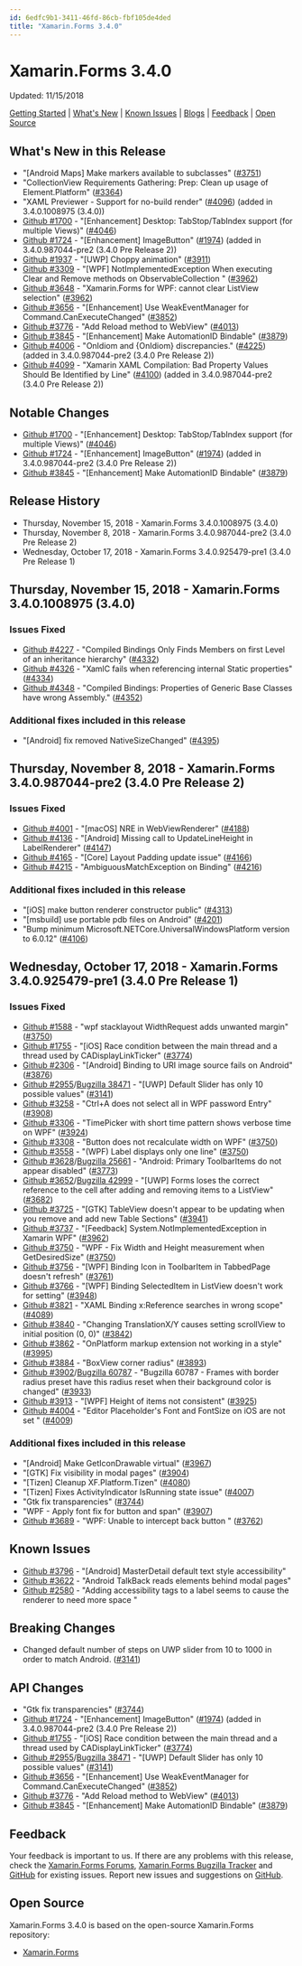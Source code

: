 ```yaml
---
id: 6edfc9b1-3411-46fd-86cb-fbf105de4ded
title: "Xamarin.Forms 3.4.0"
---
```


# Xamarin.Forms 3.4.0

Updated: 11/15/2018

[Getting Started](https://docs.microsoft.com/xamarin/xamarin-forms/get-started/installation/) | [What's New](#whats-new-in-this-release) | [Known Issues](#known-issues) | [Blogs](https://blog.xamarin.com/tag/xamarin-forms/) | [Feedback](#feedback) | [Open Source](#open-source)

## What's New in this Release
<a name="whats-new-in-this-release"></a>

* "[Android Maps] Make markers available to subclasses" ([#3751](https://github.com/xamarin/Xamarin.Forms/pull/3751))
* "CollectionView Requirements Gathering: Prep: Clean up usage of Element.Platform" ([#3364](https://github.com/xamarin/Xamarin.Forms/pull/3364))
* "XAML Previewer - Support for no-build render" ([#4096](https://github.com/xamarin/Xamarin.Forms/pull/4096)) (added in 3.4.0.1008975 (3.4.0))
* [Github #1700](https://github.com/xamarin/Xamarin.Forms/issues/1700) - "[Enhancement] Desktop: TabStop/TabIndex support (for multiple Views)" ([#4046](https://github.com/xamarin/Xamarin.Forms/pull/4046))
* [Github #1724](https://github.com/xamarin/Xamarin.Forms/issues/1724) - "[Enhancement] ImageButton" ([#1974](https://github.com/xamarin/Xamarin.Forms/pull/1974)) (added in 3.4.0.987044-pre2 (3.4.0 Pre Release 2))
* [Github #1937](https://github.com/xamarin/Xamarin.Forms/issues/1937) - "[UWP] Choppy animation" ([#3911](https://github.com/xamarin/Xamarin.Forms/pull/3911))
* [Github #3309](https://github.com/xamarin/Xamarin.Forms/issues/3309) - "[WPF] NotImplementedException When executing Clear and Remove methods on ObservableCollection " ([#3962](https://github.com/xamarin/Xamarin.Forms/pull/3962))
* [Github #3648](https://github.com/xamarin/Xamarin.Forms/issues/3648) - "Xamarin.Forms for WPF: cannot clear ListView selection" ([#3962](https://github.com/xamarin/Xamarin.Forms/pull/3962))
* [Github #3656](https://github.com/xamarin/Xamarin.Forms/issues/3656) - "[Enhancement] Use WeakEventManager for Command.CanExecuteChanged" ([#3852](https://github.com/xamarin/Xamarin.Forms/pull/3852))
* [Github #3776](https://github.com/xamarin/Xamarin.Forms/issues/3776) - "Add Reload method to WebView" ([#4013](https://github.com/xamarin/Xamarin.Forms/pull/4013))
* [Github #3845](https://github.com/xamarin/Xamarin.Forms/issues/3845) - "[Enhancement] Make AutomationID Bindable" ([#3879](https://github.com/xamarin/Xamarin.Forms/pull/3879))
* [Github #4006](https://github.com/xamarin/Xamarin.Forms/issues/4006) - "OnIdiom<T> and {OnIdiom} discrepancies." ([#4225](https://github.com/xamarin/Xamarin.Forms/pull/4225)) (added in 3.4.0.987044-pre2 (3.4.0 Pre Release 2))
* [Github #4099](https://github.com/xamarin/Xamarin.Forms/issues/4099) - "Xamarin XAML Compilation: Bad Property Values Should Be Identified by Line" ([#4100](https://github.com/xamarin/Xamarin.Forms/pull/4100)) (added in 3.4.0.987044-pre2 (3.4.0 Pre Release 2))

## Notable Changes
<a name="notable-changes"></a>

* [Github #1700](https://github.com/xamarin/Xamarin.Forms/issues/1700) - "[Enhancement] Desktop: TabStop/TabIndex support (for multiple Views)" ([#4046](https://github.com/xamarin/Xamarin.Forms/pull/4046))
* [Github #1724](https://github.com/xamarin/Xamarin.Forms/issues/1724) - "[Enhancement] ImageButton" ([#1974](https://github.com/xamarin/Xamarin.Forms/pull/1974)) (added in 3.4.0.987044-pre2 (3.4.0 Pre Release 2))
* [Github #3845](https://github.com/xamarin/Xamarin.Forms/issues/3845) - "[Enhancement] Make AutomationID Bindable" ([#3879](https://github.com/xamarin/Xamarin.Forms/pull/3879))

## Release History

* Thursday, November 15, 2018 - Xamarin.Forms 3.4.0.1008975 (3.4.0)
* Thursday, November 8, 2018 - Xamarin.Forms 3.4.0.987044-pre2 (3.4.0 Pre Release 2)
* Wednesday, October 17, 2018 - Xamarin.Forms 3.4.0.925479-pre1 (3.4.0 Pre Release 1)


## Thursday, November 15, 2018 - Xamarin.Forms 3.4.0.1008975 (3.4.0)

### Issues Fixed

* [Github #4227](https://github.com/xamarin/Xamarin.Forms/issues/4227) - "Compiled Bindings Only Finds Members on first Level of an inheritance hierarchy" ([#4332](https://github.com/xamarin/Xamarin.Forms/pull/4332))
* [Github #4326](https://github.com/xamarin/Xamarin.Forms/issues/4326) - "XamlC fails when referencing internal Static properties" ([#4334](https://github.com/xamarin/Xamarin.Forms/pull/4334))
* [Github #4348](https://github.com/xamarin/Xamarin.Forms/issues/4348) - "Compiled Bindings: Properties of Generic Base Classes have wrong Assembly." ([#4352](https://github.com/xamarin/Xamarin.Forms/pull/4352))

### Additional fixes included in this release

* "[Android] fix removed NativeSizeChanged" ([#4395](https://github.com/xamarin/Xamarin.Forms/pull/4395))


## Thursday, November 8, 2018 - Xamarin.Forms 3.4.0.987044-pre2 (3.4.0 Pre Release 2)

### Issues Fixed

* [Github #4001](https://github.com/xamarin/Xamarin.Forms/issues/4001) - "[macOS] NRE in WebViewRenderer" ([#4188](https://github.com/xamarin/Xamarin.Forms/pull/4188))
* [Github #4136](https://github.com/xamarin/Xamarin.Forms/issues/4136) - "[Android] Missing call to UpdateLineHeight in LabelRenderer" ([#4147](https://github.com/xamarin/Xamarin.Forms/pull/4147))
* [Github #4165](https://github.com/xamarin/Xamarin.Forms/issues/4165) - "[Core] Layout Padding update issue" ([#4166](https://github.com/xamarin/Xamarin.Forms/pull/4166))
* [Github #4215](https://github.com/xamarin/Xamarin.Forms/issues/4215) - "AmbiguousMatchException on Binding" ([#4216](https://github.com/xamarin/Xamarin.Forms/pull/4216))

### Additional fixes included in this release

* "[iOS] make button renderer constructor public" ([#4313](https://github.com/xamarin/Xamarin.Forms/pull/4313))
* "[msbuild] use portable pdb files on Android" ([#4201](https://github.com/xamarin/Xamarin.Forms/pull/4201))
* "Bump minimum Microsoft.NETCore.UniversalWindowsPlatform version to 6.0.12" ([#4106](https://github.com/xamarin/Xamarin.Forms/pull/4106))


## Wednesday, October 17, 2018 - Xamarin.Forms 3.4.0.925479-pre1 (3.4.0 Pre Release 1)

### Issues Fixed

* [Github #1588](https://github.com/xamarin/Xamarin.Forms/issues/1588) - "wpf stacklayout  WidthRequest adds unwanted margin" ([#3750](https://github.com/xamarin/Xamarin.Forms/pull/3750))
* [Github #1755](https://github.com/xamarin/Xamarin.Forms/issues/1755) - "[iOS] Race condition between the main thread and a thread used by CADisplayLinkTicker" ([#3774](https://github.com/xamarin/Xamarin.Forms/pull/3774))
* [Github #2306](https://github.com/xamarin/Xamarin.Forms/issues/2306) - "[Android] Binding to URI image source fails on Android" ([#3876](https://github.com/xamarin/Xamarin.Forms/pull/3876))
* [Github #2955](https://github.com/xamarin/Xamarin.Forms/issues/2955)/[Bugzilla 38471](https://bugzilla.xamarin.com/show_bug.cgi?id=38471) - "[UWP] Default Slider has only 10 possible values" ([#3141](https://github.com/xamarin/Xamarin.Forms/pull/3141))
* [Github #3258](https://github.com/xamarin/Xamarin.Forms/issues/3258) - "Ctrl+A does not select all in WPF password Entry" ([#3908](https://github.com/xamarin/Xamarin.Forms/pull/3908))
* [Github #3306](https://github.com/xamarin/Xamarin.Forms/issues/3306) - "TimePicker with short time pattern shows verbose time on WPF" ([#3924](https://github.com/xamarin/Xamarin.Forms/pull/3924))
* [Github #3308](https://github.com/xamarin/Xamarin.Forms/issues/3308) - "Button does not recalculate width on WPF" ([#3750](https://github.com/xamarin/Xamarin.Forms/pull/3750))
* [Github #3558](https://github.com/xamarin/Xamarin.Forms/issues/3558) - "(WPF) Label displays only one line" ([#3750](https://github.com/xamarin/Xamarin.Forms/pull/3750))
* [Github #3628](https://github.com/xamarin/Xamarin.Forms/issues/3628)/[Bugzilla 25661](https://bugzilla.xamarin.com/show_bug.cgi?id=25661) - "Android: Primary ToolbarItems do not appear disabled" ([#3773](https://github.com/xamarin/Xamarin.Forms/pull/3773))
* [Github #3652](https://github.com/xamarin/Xamarin.Forms/issues/3652)/[Bugzilla 42999](https://bugzilla.xamarin.com/show_bug.cgi?id=42999) - "[UWP] Forms loses the correct reference to the cell after adding and removing items to a ListView" ([#3682](https://github.com/xamarin/Xamarin.Forms/pull/3682))
* [Github #3725](https://github.com/xamarin/Xamarin.Forms/issues/3725) - "[GTK] TableView doesn't appear to be updating when you remove and add new Table Sections" ([#3941](https://github.com/xamarin/Xamarin.Forms/pull/3941))
* [Github #3737](https://github.com/xamarin/Xamarin.Forms/issues/3737) - "[Feedback] System.NotImplementedException in Xamarin WPF" ([#3962](https://github.com/xamarin/Xamarin.Forms/pull/3962))
* [Github #3750](https://github.com/xamarin/Xamarin.Forms/issues/3750) - "WPF - Fix Width and Height measurement when GetDesiredSize" ([#3750](https://github.com/xamarin/Xamarin.Forms/pull/3750))
* [Github #3756](https://github.com/xamarin/Xamarin.Forms/issues/3756) - "[WPF] Binding Icon in ToolbarItem in TabbedPage doesn't refresh" ([#3761](https://github.com/xamarin/Xamarin.Forms/pull/3761))
* [Github #3766](https://github.com/xamarin/Xamarin.Forms/issues/3766) - "[WPF] Binding SelectedItem in ListView doesn't work for setting" ([#3948](https://github.com/xamarin/Xamarin.Forms/pull/3948))
* [Github #3821](https://github.com/xamarin/Xamarin.Forms/issues/3821) - "XAML Binding x:Reference searches in wrong scope" ([#4089](https://github.com/xamarin/Xamarin.Forms/pull/4089))
* [Github #3840](https://github.com/xamarin/Xamarin.Forms/issues/3840) - "Changing TranslationX/Y causes setting scrollView to initial position (0, 0)" ([#3842](https://github.com/xamarin/Xamarin.Forms/pull/3842))
* [Github #3862](https://github.com/xamarin/Xamarin.Forms/issues/3862) - "OnPlatform markup extension not working in a style" ([#3995](https://github.com/xamarin/Xamarin.Forms/pull/3995))
* [Github #3884](https://github.com/xamarin/Xamarin.Forms/issues/3884) - "BoxView corner radius" ([#3893](https://github.com/xamarin/Xamarin.Forms/pull/3893))
* [Github #3902](https://github.com/xamarin/Xamarin.Forms/issues/3902)/[Bugzilla 60787](https://bugzilla.xamarin.com/show_bug.cgi?id=60787) - "Bugzilla 60787 - Frames with border radius preset have this radius reset when their background color is changed" ([#3933](https://github.com/xamarin/Xamarin.Forms/pull/3933))
* [Github #3913](https://github.com/xamarin/Xamarin.Forms/issues/3913) - "[WPF] Height of items not consistent" ([#3925](https://github.com/xamarin/Xamarin.Forms/pull/3925))
* [Github #4004](https://github.com/xamarin/Xamarin.Forms/issues/4004) - "Editor Placeholder's Font and FontSize on iOS are not set " ([#4009](https://github.com/xamarin/Xamarin.Forms/pull/4009))

### Additional fixes included in this release

* "[Android] Make GetIconDrawable virtual" ([#3967](https://github.com/xamarin/Xamarin.Forms/pull/3967))
* "[GTK] Fix visibility in modal pages" ([#3904](https://github.com/xamarin/Xamarin.Forms/pull/3904))
* "[Tizen] Cleanup XF.Platform.Tizen" ([#4080](https://github.com/xamarin/Xamarin.Forms/pull/4080))
* "[Tizen] Fixes ActivityIndicator IsRunning state issue" ([#4007](https://github.com/xamarin/Xamarin.Forms/pull/4007))
* "Gtk fix transparencies" ([#3744](https://github.com/xamarin/Xamarin.Forms/pull/3744))
* "WPF - Apply font fix for button and span" ([#3907](https://github.com/xamarin/Xamarin.Forms/pull/3907))
* [Github #3689](https://github.com/xamarin/Xamarin.Forms/issues/3689) - "WPF: Unable to intercept back button " ([#3762](https://github.com/xamarin/Xamarin.Forms/pull/3762))

## Known Issues
<a name="known-issues"></a>

* [Github #3796](https://github.com/xamarin/Xamarin.Forms/issues/3796) - "[Android] MasterDetail default text style accessibility"
* [Github #3622](https://github.com/xamarin/Xamarin.Forms/issues/3622) - "Android TalkBack reads elements behind modal pages"
* [Github #2580](https://github.com/xamarin/Xamarin.Forms/issues/2580) - "Adding accessibility tags to a label seems to cause the renderer to need more space "

## Breaking Changes
<a name="breaking-changes"></a>

* Changed default number of steps on UWP slider from 10 to 1000 in order to match Android. ([#3141](https://github.com/xamarin/Xamarin.Forms/pull/3141))

## API Changes
<a name="api-changes"></a>

* "Gtk fix transparencies" ([#3744](https://github.com/xamarin/Xamarin.Forms/pull/3744))
* [Github #1724](https://github.com/xamarin/Xamarin.Forms/issues/1724) - "[Enhancement] ImageButton" ([#1974](https://github.com/xamarin/Xamarin.Forms/pull/1974)) (added in 3.4.0.987044-pre2 (3.4.0 Pre Release 2))
* [Github #1755](https://github.com/xamarin/Xamarin.Forms/issues/1755) - "[iOS] Race condition between the main thread and a thread used by CADisplayLinkTicker" ([#3774](https://github.com/xamarin/Xamarin.Forms/pull/3774))
* [Github #2955](https://github.com/xamarin/Xamarin.Forms/issues/2955)/[Bugzilla 38471](https://bugzilla.xamarin.com/show_bug.cgi?id=38471) - "[UWP] Default Slider has only 10 possible values" ([#3141](https://github.com/xamarin/Xamarin.Forms/pull/3141))
* [Github #3656](https://github.com/xamarin/Xamarin.Forms/issues/3656) - "[Enhancement] Use WeakEventManager for Command.CanExecuteChanged" ([#3852](https://github.com/xamarin/Xamarin.Forms/pull/3852))
* [Github #3776](https://github.com/xamarin/Xamarin.Forms/issues/3776) - "Add Reload method to WebView" ([#4013](https://github.com/xamarin/Xamarin.Forms/pull/4013))
* [Github #3845](https://github.com/xamarin/Xamarin.Forms/issues/3845) - "[Enhancement] Make AutomationID Bindable" ([#3879](https://github.com/xamarin/Xamarin.Forms/pull/3879))

## Feedback
<a name="feedback"></a>
Your feedback is important to us. If there are any problems with this release, check the [Xamarin.Forms Forums](https://forums.xamarin.com/categories/xamarin-forms-releases), [Xamarin.Forms Bugzilla Tracker](https://bugzilla.xamarin.com/describecomponents.cgi?product=Forms) and [GitHub](https://github.com/xamarin/Xamarin.Forms/issues) for existing issues. Report new issues and suggestions on [GitHub](https://github.com/xamarin/Xamarin.Forms/issues/new/).

## Open Source
<a name="open-source"></a>
Xamarin.Forms 3.4.0 is based on the open-source Xamarin.Forms repository:

* [Xamarin.Forms](https://github.com/xamarin/Xamarin.Forms)

